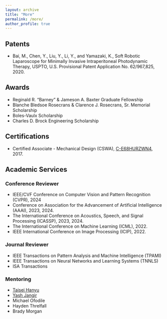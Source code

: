 ```yaml
---
layout: archive
title: "More"
permalink: /more/
author_profile: true
---
```


## Patents

- Bai, M., Chen, Y., Liu, Y., Li, Y., and Yamazaki, K., Soft Robotic Laparoscope for Minimally Invasive
  Intraperitoneal Photodynamic Therapy, USPTO, U.S. Provisional Patent Application No. 62/967,825, 2020.

## Awards

* Reginald R. “Barney” & Jameson A. Baxter Graduate Fellowship
* Blanche Bledsoe Rosecrans & Clarence J. Rosecrans, Sr. Memorial Scholarship
* Boles-Vaulx Scholarship
* Charles D. Brock Engineering Scholarship

## Certifications

* Certified Associate - Mechanical Design (CSWA), [C-E68HURZWN4](/files/CSWA_kyamazak_email_uark_edu.pdf), 2017.


## Academic Services

### Conference Reviewer

- IEEE/CVF Conference on Computer Vision and Pattern Recognition (CVPR), 2024
- Conference on Association for the Advancement of Artificial Intelligence (AAAI), 2023, 2024.
- The International Conference on Acoustics, Speech, and Signal Processing (ICASSP), 2023, 2024.
- The International Conference on Machine Learning (ICML), 2022.
- IEEE International Conference on Image Processing (ICIP), 2022.

### Journal Reviewer
- IEEE Transactions on Pattern Analysis and Machine Intelligence (TPAMI)
- IEEE Transactions on Neural Networks and Learning Systems (TNNLS)
- ISA Transactions

### Mentoring
- [Taisei Hanyu](https://thanyu-hub.github.io/)
- [Yash Jangir](https://offjangir.github.io/)
- Michael Ofodile
- Hayden Threlfall
- Brady Morgan
